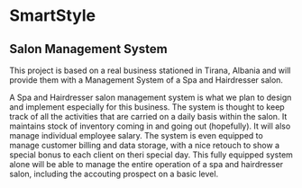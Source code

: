 # SmartStyle

## Salon Management System

This project is based on a real business stationed in Tirana, Albania and will provide them with a Management System of a Spa and Hairdresser salon. 

A Spa and Hairdresser salon management system is what we plan to design and implement especially for this business. The system is thought to keep track of all the activities that are carried on a daily basis within the salon. It maintains stock of inventory coming in and going out (hopefully). It will also manage individual employee salary. The system is even equipped to manage customer billing and data storage, with a nice retouch to show a special bonus to each client on theri special day. This fully equipped system alone will be able to manage the entire operation of a spa and hairdresser salon, including the accouting prospect on a basic level.
